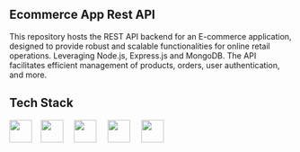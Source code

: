 ## Ecommerce App Rest API
This repository hosts the REST API backend for an E-commerce application, designed to provide robust and scalable functionalities for online retail operations. Leveraging Node.js, Express.js and MongoDB. The API facilitates efficient management of products, orders, user authentication, and more.

## Tech Stack
<img src="https://cdn.jsdelivr.net/npm/programming-languages-logos/src/javascript/javascript.png" height="40"> &nbsp; &nbsp;<img src="https://cdn.jsdelivr.net/gh/devicons/devicon@latest/icons/nodejs/nodejs-original-wordmark.svg" height="40" /> &nbsp; &nbsp; <img src="https://cdn.jsdelivr.net/gh/devicons/devicon@latest/icons/express/express-original-wordmark.svg" height="40" /> &nbsp; &nbsp; <img src="https://cdn.jsdelivr.net/gh/devicons/devicon@latest/icons/mongodb/mongodb-original-wordmark.svg" height="40" /> &nbsp; &nbsp; <img src="https://cdn.jsdelivr.net/gh/devicons/devicon@latest/icons/mongoose/mongoose-original-wordmark.svg" height="40"/> &nbsp; &nbsp;
